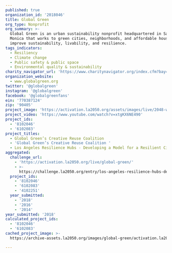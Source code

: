 ```yaml
---
published: true
organization_id: '2018046'
title: Global Green
org_type: Nonprofit
org_summary: >-
  Global Green is an urban sustainability nonprofit headquartered in Santa
  Monica that works to green cities, neighborhoods, and affordable housing to
  improve sustainability, livability, and resilience.
tags_indicators:
  - Resiliency
  - Climate change
  - Public safety & public space
  - Environmental quality & sustainability
charity_navigator_url: 'https://www.charitynavigator.org/index.cfm?bay=search.profile&ein=770387124'
organization_website:
  - www.globalgreen.org
twitter: '@globalgreen'
instagram: '@globalgreen'
facebook: '@globalgreenfans'
ein: '770387124'
zip: '90405'
project_image: 'https://activation.la2050.org/assets/images/live/2048-wide/global-green.jpg'
project_video: 'https://www.youtube.com/watch?v=xtgKX6NE490'
project_ids:
  - '8102046'
  - '6102083'
project_titles:
  - Global Green’s Creative Reuse Coalition
  - 'Global Green’s Creative Reuse Coalition '
  - Los Angeles Resilience Hubs - Developing a Model for a Resilient City
aggregated:
  challenge_url:
    - 'https://activation.la2050.org/live/global-green/'
    - >-
      https://challenge.la2050.org/entry/los-angeles-resilience-hubs-developing-a-model-for-a-resilient-city
  project_ids:
    - '8102046'
    - '6102083'
    - '4102251'
  year_submitted:
    - '2018'
    - '2016'
    - '2014'
year_submitted: '2018'
calculated_project_ids:
  - '8102046'
  - '6102083'
cached_project_image: >-
  https://archive-assets.la2050.org/images/global-green/activation.la2050.org/assets/images/live/2048-wide/global-green.jpg

---
```

